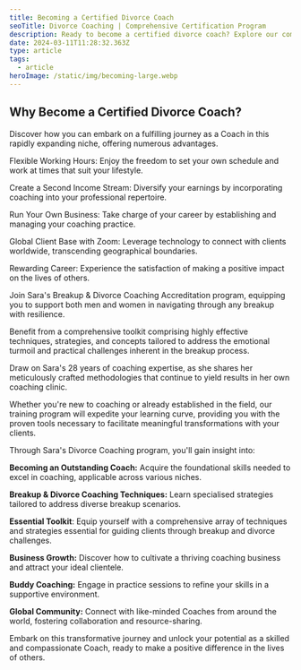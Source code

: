 ```yaml
---
title: Becoming a Certified Divorce Coach
seoTitle: Divorce Coaching | Comprehensive Certification Program
description: Ready to become a certified divorce coach? Explore our comprehensive program and gain the skills to support clients through their divorce journey
date: 2024-03-11T11:28:32.363Z
type: article
tags:
  - article
heroImage: /static/img/becoming-large.webp
---
```


## Why Become a Certified Divorce Coach?

Discover how you can embark on a fulfilling journey as a Coach in this rapidly expanding niche, offering numerous advantages.



Flexible Working Hours: Enjoy the freedom to set your own schedule and work at times that suit your lifestyle.



Create a Second Income Stream: Diversify your earnings by incorporating coaching into your professional repertoire.



Run Your Own Business: Take charge of your career by establishing and managing your coaching practice.



Global Client Base with Zoom: Leverage technology to connect with clients worldwide, transcending geographical boundaries.



Rewarding Career: Experience the satisfaction of making a positive impact on the lives of others.



Join Sara's Breakup & Divorce Coaching Accreditation program, equipping you to support both men and women in navigating through any breakup with resilience.

Benefit from a comprehensive toolkit comprising highly effective techniques, strategies, and concepts tailored to address the emotional turmoil and practical challenges inherent in the breakup process.

Draw on Sara's 28 years of coaching expertise, as she shares her meticulously crafted methodologies that continue to yield results in her own coaching clinic.

Whether you're new to coaching or already established in the field, our training program will expedite your learning curve, providing you with the proven tools necessary to facilitate meaningful transformations with your clients.

Through Sara's Divorce Coaching program, you'll gain insight into:

**Becoming an Outstanding Coach:** Acquire the foundational skills needed to excel in coaching, applicable across various niches.

**Breakup & Divorce Coaching Techniques:** Learn specialised strategies tailored to address diverse breakup scenarios.

**Essential Toolkit**: Equip yourself with a comprehensive array of techniques and strategies essential for guiding clients through breakup and divorce challenges.

**Business Growth:** Discover how to cultivate a thriving coaching business and attract your ideal clientele.

**Buddy Coaching:** Engage in practice sessions to refine your skills in a supportive environment.

**Global Community:** Connect with like-minded Coaches from around the world, fostering collaboration and resource-sharing.

Embark on this transformative journey and unlock your potential as a skilled and compassionate Coach, ready to make a positive difference in the lives of others.
